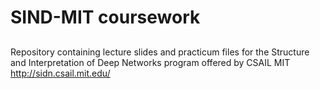 # SIND-MIT coursework
##
Repository containing lecture slides and practicum files for the Structure and Interpretation of Deep Networks program offered by CSAIL MIT 
http://sidn.csail.mit.edu/

